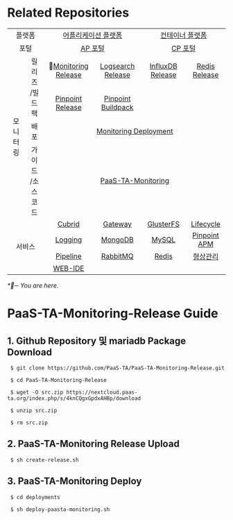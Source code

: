 Related Repositories
=======================
<table>
  <tr>
    <td colspan=2 align=center>
      플랫폼
    </td>
    <td colspan=2 align=center>
      <a href="https://github.com/PaaS-TA/portal-deployment/commits?author=okpc579">어플리케이션 플랫폼</a>
    </td>
    <td colspan=2 align=center>
      <a href="https://github.com/PaaS-TA/portal-deployment/commits?author=okpc579">컨테이너 플랫폼</a>
    </td>
  </tr>
  <tr>
    <td colspan=2 align=center>
      포털
    </td>
    <td colspan=2 align=center>
      <a href="https://github.com/PaaS-TA/portal-deployment/commits?author=okpc579">AP 포털</a>
    </td>
    <td colspan=2 align=center>
      <a href="https://github.com/PaaS-TA/portal-deployment/commits?author=okpc579">CP 포털</a>
    </td>
  </tr>
  <tr align=center>
    <td rowspan=4>모니터링</td>
    <td rowspan=2>릴리즈<br>/빌드팩</td>
    <td>🚩<a href="https://github.com/PaaS-TA/PaaS-TA-Monitoring-Release">Monitoring Release</a></td>
    <td><a href="https://github.com/PaaS-TA/paas-ta-monitoring-logsearch-release">Logsearch Release</a></td>
    <td><a href="https://github.com/PaaS-TA/paas-ta-monitoring-influxdb-release">InfluxDB Release</a></td>
    <td><a href="https://github.com/PaaS-TA/paas-ta-monitoring-redis-release">Redis Release</a></td>
  </tr>
  <tr align=center>
    <td><a href="https://github.com/PaaS-TA/PAAS-TA-PINPOINT-MONITORING-RELEASE">Pinpoint Release</td>
    <td><a href="https://github.com/PaaS-TA/PAAS-TA-PINPOINT-MONITORING-BUILDPACK">Pinpoint Buildpack</td>
    <td></td>
    <td></td>
  </tr>
  <tr align=center>
    <td>배포</td>
    <td colspan=4><a href="https://github.com/PaaS-TA/monitoring-deployment">Monitoring Deployment</td>
  </tr>
  <tr align=center>
    <td>가이드<br>/소스 코드</td>
    <td colspan=4><a href="https://github.com/PaaS-TA/PaaS-TA-Monitoring">PaaS-TA-Monitoring</a></td>
  </tr>
  </tr>
  <tr align=center>
    <td rowspan=4 colspan=2>
      서비스
    </td>
    <td>
      <a href="https://github.com/PaaS-TA/portal-deployment/commits?author=okpc579">Cubrid</a>
    </td>
    <td>
      <a href="https://github.com/PaaS-TA/portal-deployment/commits?author=okpc579">Gateway</a>
    </td>
    <td>
      <a href="https://github.com/PaaS-TA/portal-deployment/commits?author=okpc579">GlusterFS</a>
    </td>
    <td>
      <a href="https://github.com/PaaS-TA/portal-deployment/commits?author=okpc579">Lifecycle</a>
    </td>
  </tr>
  <tr align=center>
    <td>
      <a href="https://github.com/PaaS-TA/portal-deployment/commits?author=okpc579">Logging</a>
    </td>
    <td>
      <a href="https://github.com/PaaS-TA/portal-deployment/commits?author=okpc579">MongoDB</a>
    </td>
    <td>
      <a href="https://github.com/PaaS-TA/portal-deployment/commits?author=okpc579">MySQL</a>
    </td>
    <td>
      <a href="https://github.com/PaaS-TA/portal-deployment/commits?author=okpc579">Pinpoint APM</a>
    </td>
  </tr>
  <tr align=center>
    <td>
      <a href="https://github.com/PaaS-TA/portal-deployment/commits?author=okpc579">Pipeline</a>
    </td>
    <td align=center>
      <a href="https://github.com/PaaS-TA/portal-deployment/commits?author=okpc579">RabbitMQ</a>
    </td>
    <td>
      <a href="https://github.com/PaaS-TA/portal-deployment/commits?author=okpc579">Redis</a>
    </td>
    <td>
      <a href="https://github.com/PaaS-TA/portal-deployment/commits?author=okpc579">형상관리</a>
    </td>
  </tr>
  <tr align=center>
    <td>
      <a href="https://github.com/PaaS-TA/portal-deployment/commits?author=okpc579">WEB-IDE</a>
    </td>
    <td>
    </td>
    <td>
    </td>
    <td>
    </td>
  </tr>
</table>
<i>*🚩─ You are here.</i>

# PaaS-TA-Monitoring-Release Guide

## 1. Github Repository 및 mariadb Package Download
```
 $ git clone https://github.com/PaaS-TA/PaaS-TA-Monitoring-Release.git
 
 $ cd PaaS-TA-Monitoring-Release
 
 $ wget -O src.zip https://nextcloud.paas-ta.org/index.php/s/4knCQgxGpdxAHBp/download
 
 $ unzip src.zip
 
 $ rm src.zip
 ```
 
 
## 2. PaaS-TA-Monitoring Release Upload
```
 $ sh create-release.sh
``` 


## 3. PaaS-TA-Monitoring Deploy
```
 $ cd deployments
 
 $ sh deploy-paasta-monitoring.sh
 ```

